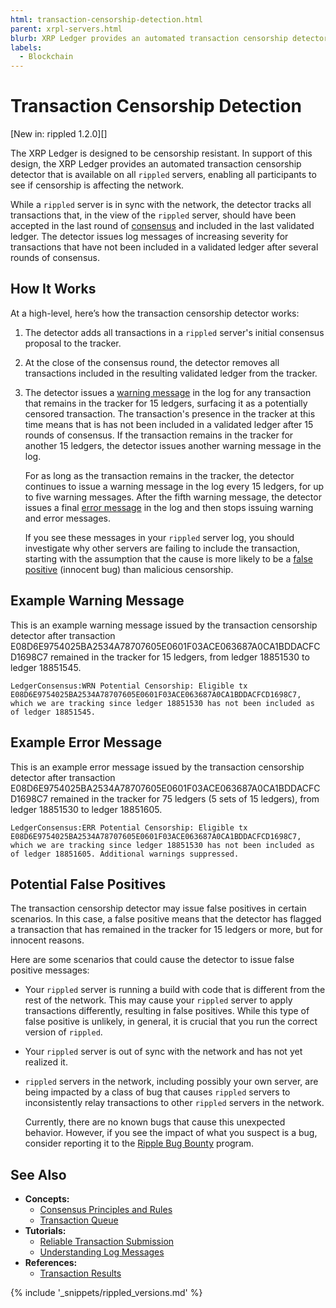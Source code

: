 ```yaml
---
html: transaction-censorship-detection.html
parent: xrpl-servers.html
blurb: XRP Ledger provides an automated transaction censorship detector that is available on all rippled servers.
labels:
  - Blockchain
---
```

# Transaction Censorship Detection

[New in: rippled 1.2.0][]

The XRP Ledger is designed to be censorship resistant. In support of this design, the XRP Ledger provides an automated transaction censorship detector that is available on all `rippled` servers, enabling all participants to see if censorship is affecting the network.

While a `rippled` server is in sync with the network, the detector tracks all transactions that, in the view of the `rippled` server, should have been accepted in the last round of [consensus](intro-to-consensus.html) and included in the last validated ledger. The detector issues log messages of increasing severity for transactions that have not been included in a validated ledger after several rounds of consensus.



## How It Works

At a high-level, here’s how the transaction censorship detector works:

1. The detector adds all transactions in a `rippled` server's initial consensus proposal to the tracker.

2. At the close of the consensus round, the detector removes all transactions included in the resulting validated ledger from the tracker.

3. The detector issues a [warning message](#example-warning-message) in the log for any transaction that remains in the tracker for 15 ledgers, surfacing it as a potentially censored transaction. The transaction's presence in the tracker at this time means that is has not been included in a validated ledger after 15 rounds of consensus. If the transaction remains in the tracker for another 15 ledgers, the detector issues another warning message in the log.

    For as long as the transaction remains in the tracker, the detector continues to issue a warning message in the log every 15 ledgers, for up to five warning messages. After the fifth warning message, the detector issues a final [error message](#example-error-message) in the log and then stops issuing warning and error messages.

    If you see these messages in your `rippled` server log, you should investigate why other servers are failing to include the transaction, starting with the assumption that the cause is more likely to be a [false positive](#potential-false-positives) (innocent bug) than malicious censorship.



## Example Warning Message

This is an example warning message issued by the transaction censorship detector after transaction E08D6E9754025BA2534A78707605E0601F03ACE063687A0CA1BDDACFCD1698C7 remained in the tracker for 15 ledgers, from ledger 18851530 to ledger 18851545.

```text
LedgerConsensus:WRN Potential Censorship: Eligible tx E08D6E9754025BA2534A78707605E0601F03ACE063687A0CA1BDDACFCD1698C7, which we are tracking since ledger 18851530 has not been included as of ledger 18851545.
```


## Example Error Message

This is an example error message issued by the transaction censorship detector after transaction E08D6E9754025BA2534A78707605E0601F03ACE063687A0CA1BDDACFCD1698C7 remained in the tracker for 75 ledgers (5 sets of 15 ledgers), from ledger 18851530 to ledger 18851605.

```text
LedgerConsensus:ERR Potential Censorship: Eligible tx E08D6E9754025BA2534A78707605E0601F03ACE063687A0CA1BDDACFCD1698C7, which we are tracking since ledger 18851530 has not been included as of ledger 18851605. Additional warnings suppressed.
```


## Potential False Positives

The transaction censorship detector may issue false positives in certain scenarios. In this case, a false positive means that the detector has flagged a transaction that has remained in the tracker for 15 ledgers or more, but for innocent reasons.

Here are some scenarios that could cause the detector to issue false positive messages:

- Your `rippled` server is running a build with code that is different from the rest of the network. This may cause your `rippled` server to apply transactions differently, resulting in false positives. While this type of false positive is unlikely, in general, it is crucial that you run the correct version of `rippled`.

- Your `rippled` server is out of sync with the network and has not yet realized it.

- `rippled` servers in the network, including possibly your own server, are being impacted by a class of bug that causes `rippled` servers to inconsistently relay transactions to other `rippled` servers in the network.

    Currently, there are no known bugs that cause this unexpected behavior. However, if you see the impact of what you suspect is a bug, consider reporting it to the [Ripple Bug Bounty](https://ripple.com/bug-bounty/) program.


## See Also

- **Concepts:**
    - [Consensus Principles and Rules](consensus-principles-and-rules.html)
    - [Transaction Queue](transaction-queue.html)
- **Tutorials:**
    - [Reliable Transaction Submission](reliable-transaction-submission.html)
    - [Understanding Log Messages](understanding-log-messages.html)
- **References:**
    - [Transaction Results](transaction-results.html)


{% include '_snippets/rippled_versions.md' %}
